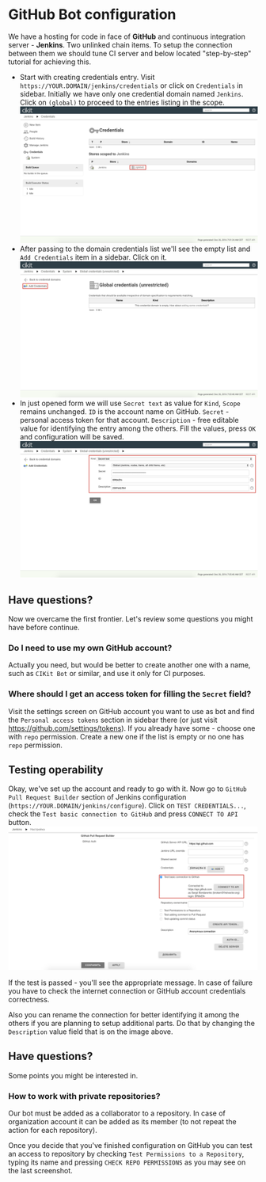 # GitHub Bot configuration

We have a hosting for code in face of **GitHub** and continuous integration server -  **Jenkins**. Two unlinked chain items. To setup the connection between them we should tune CI server and below located "step-by-step" tutorial for achieving this.

- Start with creating credentials entry. Visit `https://YOUR.DOMAIN/jenkins/credentials` or click on `Credentials` in sidebar. Initially we have only one credential domain named `Jenkins`. Click on `(global)` to proceed to the entries listing in the scope. ![Overview all domains](images/credentials-overview-all.png)
- After passing to the domain credentials list we'll see the empty list and `Add Credentials` item in a sidebar. Click on it. ![Overview domain](images/credentials-overview-domain.png)
- In just opened form we will use `Secret text` as value for `Kind`, `Scope` remains unchanged. `ID` is the account name on GitHub. `Secret` - personal access token for that account. `Description` - free editable value for identifying the entry among the others. Fill the values, press `OK` and configuration will be saved. ![Credentials creation](images/credentials-creation.png)

## Have questions?

Now we overcame the first frontier. Let's review some questions you might have before continue.

### Do I need to use my own GitHub account?

Actually you need, but would be better to create another one with a name, such as `CIKit Bot` or similar, and use it only for CI purposes.

### Where should I get an access token for filling the `Secret` field?

Visit the settings screen on GitHub account you want to use as bot and find the `Personal access tokens` section in sidebar there (or just visit https://github.com/settings/tokens). If you already have some - choose one with `repo` permission. Create a new one if the list is empty or no one has `repo` permission.

## Testing operability

Okay, we've set up the account and ready to go with it. Now go to `GitHub Pull Request Builder` section of Jenkins configuration (`https://YOUR.DOMAIN/jenkins/configure`). Click on `TEST CREDENTIALS...`, check the `Test basic connection to GitHub` and press `CONNECT TO API` button. ![Testing credentials](images/credentials-test.png)

If the test is passed - you'll see the appropriate message. In case of failure you have to check the internet connection or GitHub account credentials correctness.

Also you can rename the connection for better identifying it among the others if you are planning to setup additional parts. Do that by changing the `Description` value field that is on the image above.

## Have questions?

Some points you might be interested in.

### How to work with private repositories?

Our bot must be added as a collaborator to a repository. In case of organization account it can be added as its member (to not repeat the action for each repository).

Once you decide that you've finished configuration on GitHub you can test an access to repository by checking `Test Permissions to a Repository`, typing its name and pressing `CHECK REPO PERMISSIONS` as you may see on the last screenshot.
